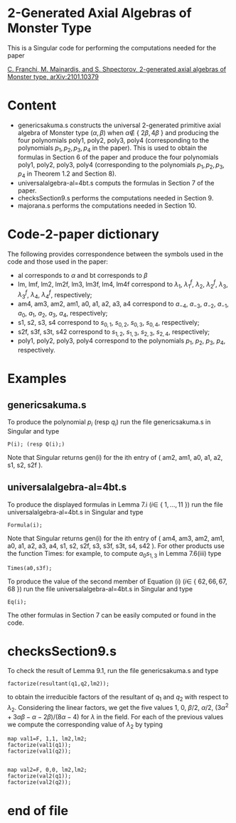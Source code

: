 # 2-Generated Axial Algebras of Monster Type

This is a Singular code for performing the computations needed for the paper 

[C. Franchi, M. Mainardis, and S. Shpectorov, 2-generated axial algebras of Monster type, arXiv:2101.10379](https://doi.org/10.48550/arXiv.2101.10379)

# Content

- genericsakuma.s constructs the universal 2-generated primitive axial algebra of Monster type $(\alpha, \beta)$ when $\alpha\not \in$ { $2\beta, 4\beta$ } and producing the four polynomials poly1, poly2, poly3, poly4 (corresponding to the polynomials $p_1,p_2,p_3, p_4$ in the paper). This is used to obtain the formulas in Section 6 of the paper and produce the four polynomials poly1, poly2, poly3, poly4 (corresponding to the polynomials $p_1,p_2,p_3, p_4$ in Theorem 1.2 and Section 8).
- universalalgebra-al=4bt.s computs the formulas in Section 7 of the paper.
- checksSection9.s performs the computations needed in Section 9.
- majorana.s performs the computations needed in Section 10.

# Code-2-paper dictionary

The following provides correspondence between the symbols used in the code and those used in the paper:
- al corresponds to $\alpha$ and bt corresponds to $\beta$
- lm, lmf, lm2, lm2f, lm3, lm3f, lm4, lm4f correspond to $\lambda_1$, $\lambda_1^f$, $\lambda_2$, $\lambda_2^f$, $\lambda_3$, $\lambda_3^f$, $\lambda_4$, $\lambda_4^f$,  respectively;
- am4, am3, am2, am1, a0, a1, a2, a3, a4 correspond to $a_{-4}$, $a_{-3}$, $a_{-2}$, $a_{-1}$, $a_0$, $a_1$, $a_2$, $a_3$, $a_4$, respectively;
- s1, s2, s3, s4 correspond to $s_{0,1}$, $s_{0,2}$, $s_{0,3}$, $s_{0,4}$, respectively;
- s2f, s3f, s3t, s42 correspond to $s_{1,2}$, $s_{1,3}$, $s_{2,3}$, $s_{2,4}$, respectively;
- poly1, poly2, poly3, poly4 correspond to the polynomials $p_1$, $p_2$, $p_3$, $p_4$,  respectively.
 

# Examples

## genericsakuma.s

To produce the polynomial $p_i$ (resp $q_i$)  run the file genericsakuma.s in Singular and type

    P(i); (resp Q(i);)

Note that Singular returns gen(i) for the ith entry of ( am2, am1, a0, a1, a2, s1, s2, s2f ).   

## universalalgebra-al=4bt.s

To produce the displayed formulas in Lemma 7.i ($i \in$ { $1,..., 11$ }) run the file universalalgebra-al=4bt.s in Singular  and  type

    Formula(i);    

Note that Singular returns gen(i) for the ith entry of ( am4, am3, am2, am1, a0, a1, a2, a3, a4, s1, s2, s2f, s3, s3f, s3t, s4, s42 ). 
For other products use the function Times: for example, to compute $a_0s_{1,3}$ in Lemma 7.6(iii) type

    Times(a0,s3f);

To produce the value of the second member of Equation (i) ($i \in$ { $62, 66, 67, 68$ }) run the file universalalgebra-al=4bt.s in Singular  and  type

    Eq(i);    

The other formulas in Section 7 can be easily computed or found in the code.  

# checksSection9.s

To check the result of Lemma 9.1, run the file genericsakuma.s and type
 
    factorize(resultant(q1,q2,lm2)); 
    
to obtain the irreducible factors of the resultant of $q_1$ and $q_2$ with respect to $\lambda_2$. Considering the linear factors, we get the five values $1$, $0$, $\beta/2$, $\alpha/2$, $(3\alpha^2+3\alpha\beta-\alpha-2\beta)/(8\alpha-4)$ for $\lambda$ in the field.
For each of the previous values we compute the corresponding value of $\lambda_2$ by typing

    map val1=F, 1,1, lm2,lm2;
    factorize(val1(q1)); 
    factorize(val1(q2)); 


    map val2=F, 0,0, lm2,lm2; 
    factorize(val2(q1));  
    factorize(val2(q2));  

# end of file
